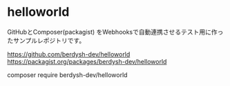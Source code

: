 # helloworld

GitHubとComposer(packagist) をWebhooksで自動連携させるテスト用に作ったサンプルレポジトリです。

https://github.com/berdysh-dev/helloworld
https://packagist.org/packages/berdysh-dev/helloworld

composer require berdysh-dev/helloworld
